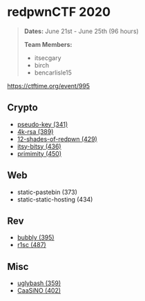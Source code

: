 # redpwnCTF 2020
> **Dates:** June 21st - June 25th (96 hours)
>
> **Team Members:**
> - itsecgary
> - birch
> - bencarlisle15

https://ctftime.org/event/995

## Crypto
- [pseudo-key (341)](https://github.com/itsecgary/CTFs/tree/master/redpwnCTF%202020/pseudo-key)
- [4k-rsa (389)](https://github.com/itsecgary/CTFs/tree/master/redpwnCTF%202020/4k-rsa)
- [12-shades-of-redpwn (429)](https://github.com/itsecgary/CTFs/tree/master/redpwnCTF%202020/12-shades-of-redpwn)
- [itsy-bitsy (436)](https://github.com/itsecgary/CTFs/tree/master/redpwnCTF%202020/itsy-bitsy)
- [primimity (450)](https://github.com/itsecgary/CTFs/tree/master/redpwnCTF%202020/primimity)

## Web
- static-pastebin (373)
- static-static-hosting (434)

## Rev
- [bubbly (395)](https://github.com/itsecgary/CTFs/tree/master/redpwnCTF%202020/bubbly)
- [r1sc (487)](https://github.com/itsecgary/CTFs/tree/master/redpwnCTF%202020/r1sc)

## Misc
- [uglybash (359)](https://github.com/itsecgary/CTFs/tree/master/redpwnCTF%202020/uglybash)
- [CaaSiNO (402)](https://github.com/itsecgary/CTFs/tree/master/redpwnCTF%202020/CaaSiNO)
